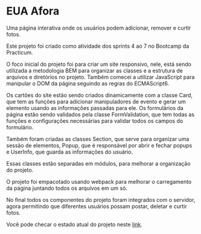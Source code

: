 # EUA Afora

Uma página interativa onde os usuários podem adicionar, remover e curtir fotos.

Este projeto foi criado como atividade dos sprints 4 ao 7 no Bootcamp da Practicum.

O foco inicial do projeto foi para criar um site responsivo, nele, está sendo utilizada a metodologia BEM para organizar as classes e a estrutura de arquivos e diretórios no projeto. Também comecei a utilizar JavaScript para manipular o DOM da página seguindo as regras do ECMAScript6.

Os cartões do site estão sendo criados dinamicamente com a classe Card, que tem as funções para adicionar manipuladores de evento e gerar um elemento usando as informações passadas para ele. Os formulários da página estão sendo validados pela classe FormValidation, que tem todas as funções e configurações necessárias para validar todos os campos do formulário.

Também foram criadas as classes Section, que serve para organizar uma sessão de elementos, Popup, que é responsável por abrir e fechar popups e UserInfo, que guarda as informações do usuário.

Essas classes estão separadas em módulos, para melhorar a organização do projeto.

O projeto foi empacotado usando webpack para melhorar o carregamento da página juntando todos os arquivos em um só.

No final todos os componentes do projeto foram integrados com o servidor, agora permitindo que diferentes usuários possam postar, deletar e curtir fotos.

Você pode checar o estado atual do projeto neste [link](https://anynoise00.github.io/web_project_4_ptbr/).
